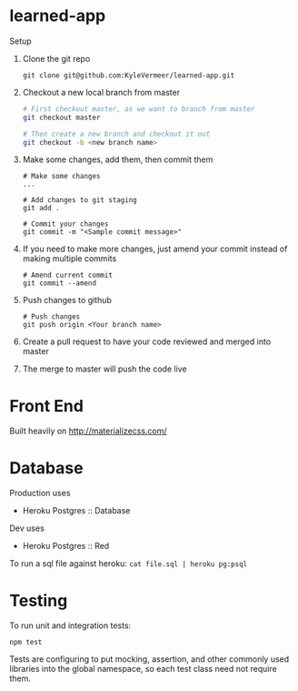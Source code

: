 # learned-app

Setup

1.  Clone the git repo

    `git clone git@github.com:KyleVermeer/learned-app.git`

2.  Checkout a new local branch from master

    ```bash
    # First checkout master, as we want to branch from master
    git checkout master

    # Then create a new branch and checkout it out
    git checkout -b <new branch name>
    ```

3.  Make some changes, add them, then commit them

    ```
    # Make some changes
    ...

    # Add changes to git staging
    git add .

    # Commit your changes
    git commit -m "<Sample commit message>"
    ```

4.  If you need to make more changes, just amend your commit instead of making multiple commits

    ~~~~
    # Amend current commit
    git commit --amend
    ~~~~

5.  Push changes to github

    ~~~~
    # Push changes
    git push origin <Your branch name>
    ~~~~

6.  Create a pull request to have your code reviewed and merged into master

7.  The merge to master will push the code live

Front End
=

Built heavily on http://materializecss.com/

Database
=

Production uses
- Heroku Postgres :: Database

Dev uses
- Heroku Postgres :: Red


To run a sql file against heroku:
`cat file.sql | heroku pg:psql`

Testing
=

To run unit and integration tests:

`npm test`

Tests are configuring to put mocking, assertion, and other commonly used libraries into the global namespace, so each test class need not require them.
